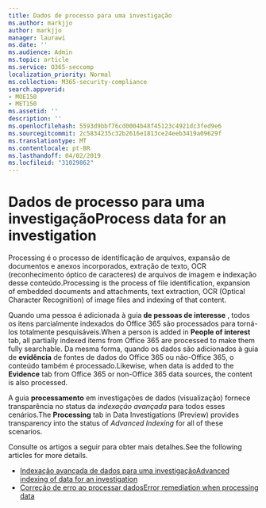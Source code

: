 ```yaml
---
title: Dados de processo para uma investigação
ms.author: markjjo
author: markjjo
manager: laurawi
ms.date: ''
ms.audience: Admin
ms.topic: article
ms.service: O365-seccomp
localization_priority: Normal
ms.collection: M365-security-compliance
search.appverid:
- MOE150
- MET150
ms.assetid: ''
description: ''
ms.openlocfilehash: 5593d9bbf76cd0004b48f45123c4921dc3fed9e6
ms.sourcegitcommit: 2c5834235c32b2616e1813ce24eeb3419a09629f
ms.translationtype: MT
ms.contentlocale: pt-BR
ms.lasthandoff: 04/02/2019
ms.locfileid: "31029862"
---
```

# <a name="process-data-for-an-investigation"></a><span data-ttu-id="252ab-102">Dados de processo para uma investigação</span><span class="sxs-lookup"><span data-stu-id="252ab-102">Process data for an investigation</span></span>

<span data-ttu-id="252ab-103">Processing é o processo de identificação de arquivos, expansão de documentos e anexos incorporados, extração de texto, OCR (reconhecimento óptico de caracteres) de arquivos de imagem e indexação desse conteúdo.</span><span class="sxs-lookup"><span data-stu-id="252ab-103">Processing is the process of file identification, expansion of embedded documents and attachments, text extraction, OCR (Optical Character Recognition) of image files and indexing of that content.</span></span>  

<span data-ttu-id="252ab-104">Quando uma pessoa é adicionada à guia **de pessoas de interesse** , todos os itens parcialmente indexados do Office 365 são processados para torná-los totalmente pesquisáveis.</span><span class="sxs-lookup"><span data-stu-id="252ab-104">When a person is added in **People of interest** tab, all partially indexed items from Office 365 are processed to make them fully searchable.</span></span>  <span data-ttu-id="252ab-105">Da mesma forma, quando os dados são adicionados à guia de **evidência** de fontes de dados do Office 365 ou não-Office 365, o conteúdo também é processado.</span><span class="sxs-lookup"><span data-stu-id="252ab-105">Likewise, when data is added to the **Evidence** tab from Office 365 or non-Office 365 data sources, the content is also processed.</span></span>

<span data-ttu-id="252ab-106">A guia **processamento** em investigações de dados (visualização) fornece transparência no status da *indexação avançada* para todos esses cenários.</span><span class="sxs-lookup"><span data-stu-id="252ab-106">The **Processing** tab in Data Investigations (Preview) provides transparency into the status of *Advanced Indexing* for all of these scenarios.</span></span>

<span data-ttu-id="252ab-107">Consulte os artigos a seguir para obter mais detalhes.</span><span class="sxs-lookup"><span data-stu-id="252ab-107">See the following articles for more details.</span></span>

- [<span data-ttu-id="252ab-108">Indexação avançada de dados para uma investigação</span><span class="sxs-lookup"><span data-stu-id="252ab-108">Advanced indexing of data for an investigation</span></span>](index-data-people-of-interest.md)
- [<span data-ttu-id="252ab-109">Correção de erro ao processar dados</span><span class="sxs-lookup"><span data-stu-id="252ab-109">Error remediation when processing data</span></span>](error-remediation.md)
